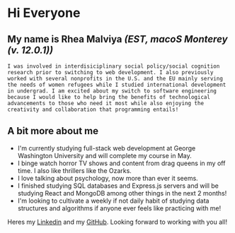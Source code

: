 # Hi Everyone

## My name is Rhea Malviya ***(EST, macoS Monterey (v. 12.0.1))***

```
I was involved in interdisiciplinary social policy/social cognition research prior to switching to web development. I also previously
worked with several nonprofits in the U.S. and the EU mainly serving the needs of women refugees while I studied international development in undergrad. I am excited about my switch to software engineering
because I would like to help bring the benefits of technological advancements to those who need it most while also enjoying the creativity and collaboration that programming entails!
```

## A bit more about me 

* I'm currently studying full-stack web development at George Washington University and will complete my course in May.
* I binge watch horror TV shows and content from drag queens in my off time. I also like thrillers like the Ozarks. 
* I love talking about psychology, now more than ever it seems. 
* I finished studying SQL databases and Express.js servers and will be studying React and MongoDB among other things in the next 2 months! 
* I'm looking to cultivate a weekly if not daily habit of studying data structures and algorithms if anyone ever feels like practicing with me!


Heres my [Linkedin](https://www.linkedin.com/in/rhea-malviya/) and my [GitHub](https://github.com/rheam97). Looking forward to working with you all!
